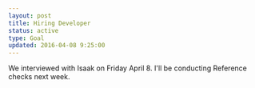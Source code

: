 ```yaml
---
layout: post
title: Hiring Developer
status: active
type: Goal
updated: 2016-04-08 9:25:00
---
```


We interviewed with Isaak on Friday April 8.  I'll be conducting Reference checks next week.
